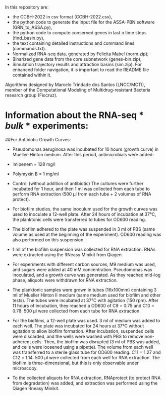 
In this repository are:

  - the CCBH-2022 in csv format (CCBH-2022.csv),
  - the python code to generate the input file for the ASSA-PBN software (GRN_to_ASSA.py),
  - the python code to compute conserved genes in last n time steps (find_basin.py),
  - the text containing detailed instructions and command lines (commands.txt).
  - Normalized RNA-seq data, generated by Felicita Mabel (norm.zip);
  - Binarized gene data from the core subnetwork (genes-bin.zip);
  - Simulation trajectory results and attraction basins (sim.zip). For enhanced folder navigation, it is important to read the README file contained within it.

Algorithms designed by Marcelo Trindade dos Santos (LNCC/MCTI), member of the Computational Modeling of Multidrug-resistant Bacteria research group (Fiocruz).


# **Information about the RNA-seq * *bulk* * experiments:**

##For Antibiotic Growth Curves:
  - Pseudomonas aeruginosa was incubated for 10 hours (growth curve) in Mueller-Hinton medium. After this period, antimicrobials were added:

  - Imipenem = 128 mg/l
  - Polymyxin B = 1 mg/ml
  - Control (without addition of antibiotic)
The cultures were further incubated for 1 hour, and then 1 ml was collected from each tube to perform RNA extraction (500 μl from each tube + 2 volumes of RNA protect).

  - For biofilm studies, the same inoculum used for the growth curves was used to inoculate a 12-well plate. After 24 hours of incubation at 37°C, the planktonic cells were transferred to tubes for OD600 reading.
  - The biofilm adhered to the plate was suspended in 3 ml of PBS (same volume as used at the beginning of the experiment). OD600 reading was also performed on this suspension.

  - 1 ml of the biofilm suspension was collected for RNA extraction. RNAs were extracted using the RNeasy Minikit from Qiagen.

  - For experiments with different carbon sources, M9 medium was used, and sugars were added at 40 mM concentration. Pseudomonas was inoculated, and a growth curve was generated. As they reached mid-log phase, aliquots were withdrawn for RNA extraction.

  - The planktonic samples were grown in tubes (16x100mm) containing 3 ml of Mueller Hinton II medium (same medium used for biofilm and other tests). The tubes were incubated at 37°C with agitation (150 rpm). After 11 hours of incubation, they reached a OD600 of C9 = 0.75 and C10 = 0.78. 500 μl were collected from each tube for RNA extraction.

  - For the biofilms, a 12-well plate was used. 3 ml of medium was added to each well. The plate was incubated for 24 hours at 37°C without agitation to allow biofilm formation. After incubation, suspended cells were discarded, and the wells were washed with PBS to remove non-adherent cells. Then, the biofilm was disrupted (3 ml of PBS was added, and cells were loosened using a pipette). The volume from each well was transferred to a sterile glass tube for OD600 reading. C11 = 1.27 and C12 = 1.14. 500 μl were collected from each well for RNA extraction. The biofilm is three-dimensional, but this is only observable under microscopy.

  - To the collected aliquots for RNA extraction, RNAprotect (to protect RNA from degradation) was added, and extraction was performed using the Qiagen Rneasy Minikit.
